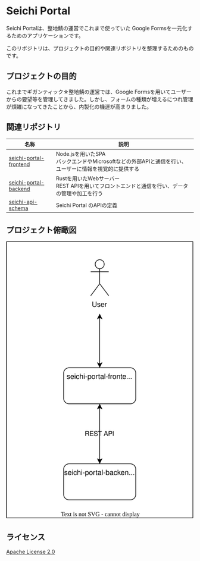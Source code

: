 # Seichi Portal

Seichi Portalは、整地鯖の運営でこれまで使っていた Google Formsを一元化するためのアプリケーションです。

このリポジトリは、プロジェクトの目的や関連リポジトリを整理するためのものです。

## プロジェクトの目的

これまでギガンティック☆整地鯖の運営では、Google Formsを用いてユーザーからの要望等を管理してきました。しかし、フォームの種類が増えるにつれ管理が煩雑になってきたことから、内製化の機運が高まりました。

## 関連リポジトリ

|名称|説明|
|---|---|
|[seichi-portal-frontend](https://github.com/GiganticMinecraft/seichi-portal-frontend)|Node.jsを用いたSPA<br>バックエンドやMicrosoftなどの外部APIと通信を行い、ユーザーに情報を視覚的に提供する|
|[seichi-portal-backend](https://github.com/GiganticMinecraft/seichi-portal-backend)|Rustを用いたWebサーバー<br>REST APIを用いてフロントエンドと通信を行い、データの管理や加工を行う|
|[seichi-api-schema](https://github.com/GiganticMinecraft/seichi-api-schema)|Seichi Portal のAPIの定義|

## プロジェクト俯瞰図

![image](./docs/overhead-view.drawio.svg)

## ライセンス

[Apache License 2.0](./LICENSE)
